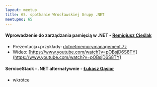 ```yaml
---
layout: meetup
title: 65. spotkanie Wrocławskiej Grupy .NET
meetupno: 65
---
```


#### Wprowadzenie do zarządzania pamięcią w .NET - [Remigiusz Cieślak](emailto:remigiusz.cieslak@gmail.com)
* Prezentacja+przykłady: [dotnetmemorymanagement.7z]({{BASE_PATH}}/assets/dotnetmemorymanagement101.7z) 
* Wideo: [https://www.youtube.com/watch?v=pOBsjD6S8TY](https://www.youtube.com/watch?v=pOBsjD6S8TY)


#### ServiceStack - .NET alternatywnie - [Łukasz Gąsior](https://twitter.com/lukaszgasior)
* wkrótce
